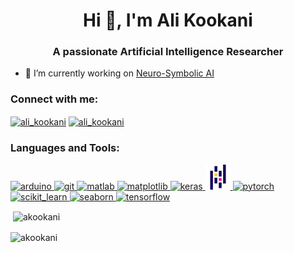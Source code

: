 <h1 align="center">Hi 👋, I'm Ali Kookani</h1>
<h3 align="center">A passionate Artificial Intelligence Researcher</h3>



- 🔭 I’m currently working on [Neuro-Symbolic AI](https://github.com/AKookani/NLR)

<h3 align="left">Connect with me:</h3>
<p align="left">
<a href="https://t.me/ali_kookani" target="blank"><img align="center" src="https://upload.wikimedia.org/wikipedia/commons/8/82/Telegram_logo.svg" alt="ali_kookani" height="30" width="40" /></a>
<a href="https://wa.me/+989102125157" target="blank"><img align="center" src="https://raw.githubusercontent.com/rahuldkjain/github-profile-readme-generator/master/src/images/icons/Social/whatsapp.svg" alt="ali_kookani" height="30" width="40" /></a>
</p>


<h3 align="left">Languages and Tools:</h3>
<p align="left"> 
  <a href="https://www.arduino.cc/" target="_blank" rel="noreferrer"> 
    <img src="https://cdn.worldvectorlogo.com/logos/arduino-1.svg" alt="arduino" width="40" height="40"/> 
  </a> 
  <a href="https://git-scm.com/" target="_blank" rel="noreferrer"> 
    <img src="https://www.vectorlogo.zone/logos/git-scm/git-scm-icon.svg" alt="git" width="40" height="40"/> 
  </a> 
  <a href="https://www.mathworks.com/" target="_blank" rel="noreferrer"> 
    <img src="https://upload.wikimedia.org/wikipedia/commons/2/21/Matlab_Logo.png" alt="matlab" width="40" height="40"/> 
  </a> 
  <a href="https://matplotlib.org/" target="_blank" rel="noreferrer"> 
    <img src="https://upload.wikimedia.org/wikipedia/commons/0/01/Created_with_Matplotlib-logo.svg" alt="matplotlib" width="40" height="40"/> 
  </a> 
  <a href="https://keras.io/" target="_blank" rel="noreferrer"> 
    <img src="https://keras.io/img/logo.png" alt="keras" width="40" height="40"/> 
  </a>
  <a href="https://pandas.pydata.org/" target="_blank" rel="noreferrer"> 
    <img src="https://raw.githubusercontent.com/devicons/devicon/2ae2a900d2f041da66e950e4d48052658d850630/icons/pandas/pandas-original.svg" alt="pandas" width="40" height="40"/> 
  </a> 
  <a href="https://pytorch.org/" target="_blank" rel="noreferrer"> 
    <img src="https://www.vectorlogo.zone/logos/pytorch/pytorch-icon.svg" alt="pytorch" width="40" height="40"/> 
  </a> 
  <a href="https://scikit-learn.org/" target="_blank" rel="noreferrer"> 
    <img src="https://upload.wikimedia.org/wikipedia/commons/0/05/Scikit_learn_logo_small.svg" alt="scikit_learn" width="40" height="40"/> 
  </a> 
  <a href="https://seaborn.pydata.org/" target="_blank" rel="noreferrer"> 
    <img src="https://seaborn.pydata.org/_images/logo-mark-lightbg.svg" alt="seaborn" width="40" height="40"/> 
  </a> 
  <a href="https://www.tensorflow.org" target="_blank" rel="noreferrer"> 
    <img src="https://www.vectorlogo.zone/logos/tensorflow/tensorflow-icon.svg" alt="tensorflow" width="40" height="40"/> 
  </a> 
</p>



<p>&nbsp;<img align="center" src="https://github-readme-stats.vercel.app/api?username=akookani&show_icons=true&locale=en&cache_seconds=1800" alt="akookani" /></p>

<p><img align="center" src="https://github-readme-streak-stats.herokuapp.com/?user=akookani&" alt="akookani" /></p>
